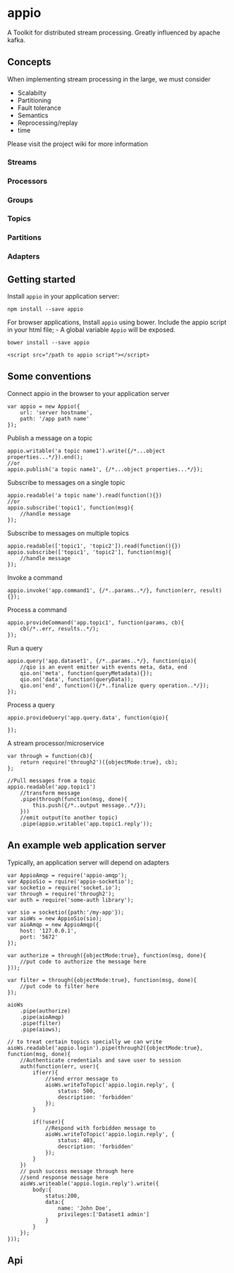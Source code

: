 # appio
A Toolkit for distributed stream processing. Greatly influenced by apache kafka.

## Concepts
When implementing stream processing in the large, we must consider

- Scalabilty
- Partitioning
- Fault tolerance
- Semantics
- Reprocessing/replay
- time

Please visit the project wiki for more information
### Streams
### Processors
### Groups
### Topics
### Partitions
### Adapters

## Getting started

Install ``appio`` in your application server:
```
npm install --save appio
```

For browser applications, Install ``appio`` using bower. Include the appio 
script in your html file; - A global variable ``Appio`` will be exposed.
```
bower install --save appio
```
```
<script src="/path to appio script"></script>
```

## Some conventions
Connect appio in the browser to your application server
```
var appio = new Appio({
	url: 'server hostname',
	path: '/app path name'
});
```

Publish a message on a topic
```
appio.writable('a topic name1').write({/*...object properties...*/}).end();
//or
appio.publish('a topic name1', {/*...object properties...*/});
```

Subscribe to messages on a single topic
```
appio.readable('a topic name').read(function(){})
//or
appio.subscribe('topic1', function(msg){
	//handle message
});

```

Subscribe to messages on multiple topics
```
appio.readable(['topic1', 'topic2']).read(function(){})
appio.subscribe(['topic1', 'topic2'], function(msg){
	//handle message
});

```

Invoke a command
```
appio.invoke('app.command1', {/*..params..*/}, function(err, result){});
```

Process a command
```
appio.provideCommand('app.topic1', function(params, cb){
	cb(/*..err, results..*/);
});
```

Run a query
```
appio.query('app.dataset1', {/*..params..*/}, function(qio){
	//qio is an event emitter with events meta, data, end
	qio.on('meta', function(queryMetadata){});
	qio.on('data', function(queryData));
	qio.on('end', function(){/*..finalize query operation..*/});
});
```

Process a query
```
appio.provideQuery('app.query.data', function(qio){

});
```

A stream processor/microservice
```
var through = function(cb){
	return require('through2')({objectMode:true}, cb);
};

//Pull messages from a topic
appio.readable('app.topic1')
	//transform message
	.pipe(through(function(msg, done){
		this.push({/*..output message..*/});
	}))
	//emit output(to another topic)
	.pipe(appio.writable('app.topic1.reply'));
```

## An example web application server

Typically, an application server will depend on adapters
```
var AppioAmqp = require('appio-amqp');
var AppioSio = rquire('appio-socketio');
var socketio = require('socket.io');
var through = require('through2');
var auth = require('some-auth library');

var sio = socketio({path:'/my-app'});
var aioWs = new AppioSio(sio);
var aioAmqp = new AppioAmqp({
	host: '127.0.0.1',
	port: '5672'
});

var authorize = through({objectMode:true}, function(msg, done){
	//put code to authorize the message here
}));

var filter = through({objectMode:true}, function(msg, done){
	//put code to filter here
});

aioWs
	.pipe(authorize)
	.pipe(aioAmqp)
	.pipe(filter)
	.pipe(aiows);

// to treat certain topics specially we can write
aioWs.readable('appio.login').pipe(through2({objectMode:true}, function(msg, done){
	//Authenticate credentials and save user to session
	auth(function(err, user){
		if(err){
			//send error message to 
			aioWs.writeToTopic('appio.login.reply', {
				status: 500,
				description: 'forbidden'			
			});
		}
		
		if(!user){
			//Respond with forbidden message to 
			aioWs.writeToTopic('appio.login.reply', {
				status: 403,
				description: 'forbidden'			
			});
		}
	})
	// push success message through here
	//send response message here
	aioWs.writeable('appio.login.reply').write({
		body:{
			status:200,
			data:{
				name: 'John Doe',
				privileges:['Dataset1 admin']			
			}
		}
	});
}));

```

## Api


